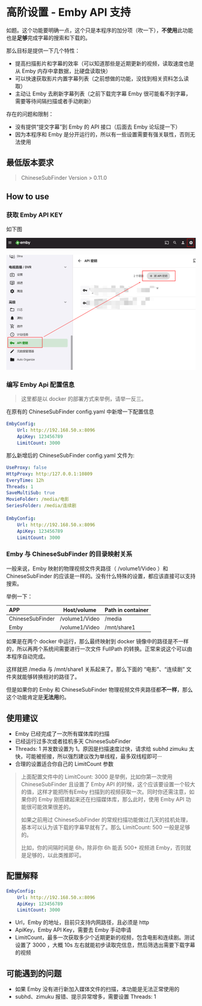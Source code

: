 # 高阶设置 - Emby API 支持

如题。这个功能要明确一点，这个只是本程序的加分项（吹一下），**不使用**此功能也是**足够**完成字幕的搜索和下载的。

那么目标是提供一下几个特性：

* 提高扫描影片和字幕的效率（可以知道那些是近期更新的视频，读取速度也是从 Emby 内存中拿数据，比硬盘读取快）
* 可以快速获取影片内置字幕列表（之前想做的功能，没找到相关资料怎么读取）
* 主动让 Emby 去刷新字幕列表（之前下载完字幕 Emby 很可能看不到字幕，需要等待间隔扫描或者手动刷新）

存在的问题和限制：

* 没有提供“提交字幕”到 Emby 的 API 接口（后面去 Emby 论坛提一下）
* 因为本程序和 Emby 是分开运行的，所以有一些设置需要有强关联性，否则无法使用

## 最低版本要求

> ChineseSubFinder Version > 0.11.0

## How to use

### 获取 Emby API KEY

如下图

![Emby-apikey-00](pics/Emby-apikey-00.png)

![Emby-apikey-01](pics/Emby-apikey-01.png)

### 编写 Emby Api 配置信息

> 这里都是以 docker 的部署方式来举例，请举一反三。

在原有的 ChineseSubFinder  config.yaml 中新增一下配置信息

```yaml
EmbyConfig:
    Url: http://192.168.50.x:8096
    ApiKey: 123456789
    LimitCount: 3000
```

那么新增后的 ChineseSubFinder  config.yaml 文件为:

```yaml
UseProxy: false
HttpProxy: http:/127.0.0.1:10809
EveryTime: 12h
Threads: 1
SaveMultiSub: true
MovieFolder: /media/电影
SeriesFolder: /media/连续剧

EmbyConfig:
    Url: http://192.168.50.x:8096
    ApiKey: 123456789
    LimitCount: 3000
```

### Emby 与 ChineseSubFinder 的目录映射关系

一般来说，Emby 映射的物理视频文件夹路径（ /volume1/Video ）和 ChineseSubFinder 的应该是一样的。没有什么特殊的设置，都应该直接可以支持搜索。

举例一下：

| APP              | Host/volume    | Path in container |
| :--------------- | -------------- | ----------------- |
| ChineseSubFinder | /volume1/Video | /media            |
| Emby             | /volume1/Video | /mnt/share1       |

如果是在两个 docker 中运行，那么最终映射到 docker 镜像中的路径是不一样的，所以再两个系统间需要进行一次文件 FullPath 的转换。正常来说这个可以由本程序自动完成。

这样就把 /media 与 /mnt/share1 关系起来了。那么下面的 “电影”、“连续剧” 文件夹就能够转换相对的路径了。

但是如果你的 Emby 和 ChineseSubFinder 物理视频文件夹路径都**不一样**，那么这个功能肯定是**无法用**的。

## 使用建议

* Emby 已经完成了一次所有媒体库的扫描
* 已经运行过多次或者挂机多天 ChineseSubFinder
* Threads: 1 并发数设置为 1。原因是扫描速度过快，请求给 subhd zimuku 太快，可能被拒接，所以强烈建议改为单线程，最多双线程即可···
* 合理的设置适合你自己的 LimitCount 参数

> 上面配置文件中的 LimitCount: 3000 是举例，比如你第一次使用 ChineseSubFinder 且设置了 Emby API 的时候，这个应该要设置一个较大的值，这样才能把所有Emby 扫描到的视频获取一次。同时你还需注意，如果你的 Emby 刚搭建起来还在扫描媒体库，那么此时，使用 Emby API 功能很可能效果很差的。
>
> 如果之前用过 ChineseSubFinder 的常规扫描功能做过几天的挂机处理，基本可以认为该下载的字幕早就有了。那么 LimitCount: 500 一般是足够的。
>
> 比如，你的间隔时间是 6h，除非你 6h 能丢 500+ 视频进 Emby，否则就是足够的，以此类推即可。

## 配置解释

```yaml
EmbyConfig:
    Url: http://192.168.50.x:8096
    ApiKey: 123456789
    LimitCount: 3000
```

* Url，Emby 的地址，目前只支持内网路径，且必须是 http
* ApiKey，Emby API Key，需要去 Emby 手动申请
* LimitCount，最多一次获取多少个近期更新的视频，包含电影和连续剧。测试设置了 3000 ，大概 10s 左右就能初步读取完信息，然后筛选出需要下载字幕的视频

## 可能遇到的问题

* 如果 Emby 没有进行新加入媒体文件的扫描，本功能是无法正常使用的
* subhd、zimuku 报错、提示异常增多，需要设置 Threads: 1